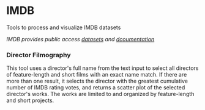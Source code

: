 # IMDB
Tools to process and visualize IMDB datasets

*IMDB provides public access [datasets](https://datasets.imdbws.com) and [dcoumentation](https://www.imdb.com/interfaces/)*


### Director Filmography
This tool uses a director's full name from the text input to select all directors of feature-length and short films with an exact name match. If there are more than one result, it selects the director with the greatest cumulative number of IMDB rating votes, and returns a scatter plot of the selected director's works. The works are limited to and organized by feature-length and short projects. 
